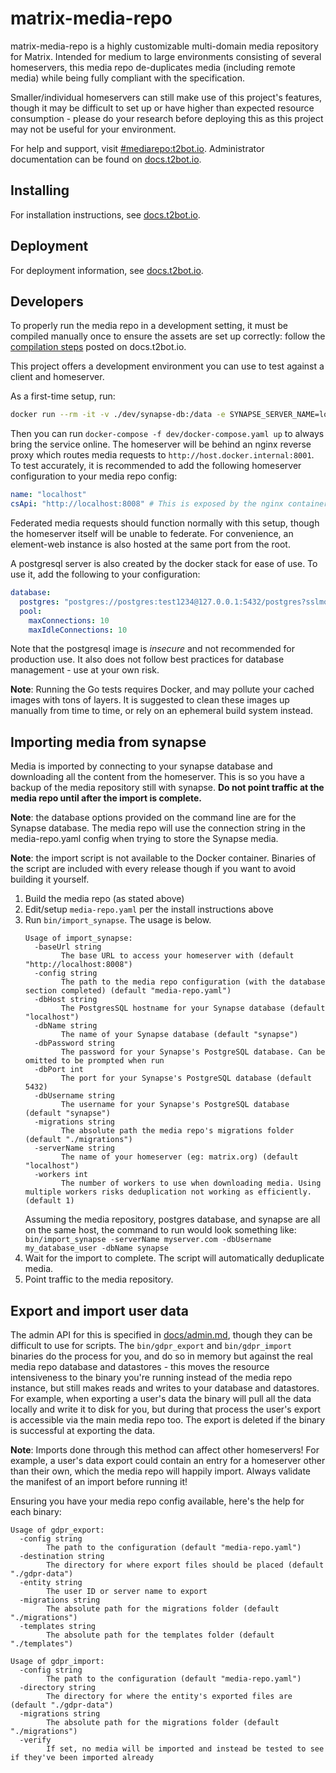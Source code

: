 # matrix-media-repo

matrix-media-repo is a highly customizable multi-domain media repository for Matrix. Intended for medium to large environments
consisting of several homeservers, this media repo de-duplicates media (including remote media) while being fully compliant
with the specification. 

Smaller/individual homeservers can still make use of this project's features, though it may be difficult to set up or have 
higher than expected resource consumption - please do your research before deploying this as this project may not be useful
for your environment.

For help and support, visit [#mediarepo:t2bot.io](https://matrix.to/#/#mediarepo:t2bot.io). Administrator documentation
can be found on [docs.t2bot.io](https://docs.t2bot.io/matrix-media-repo/).

## Installing

For installation instructions, see [docs.t2bot.io](https://docs.t2bot.io/matrix-media-repo/installing/index.html).

## Deployment

For deployment information, see [docs.t2bot.io](https://docs.t2bot.io/matrix-media-repo/deployment/index.html).

## Developers

To properly run the media repo in a development setting, it must be compiled manually
once to ensure the assets are set up correctly: follow the 
[compilation steps](https://docs.t2bot.io/matrix-media-repo/installing/method/compilation.html)
posted on docs.t2bot.io.

This project offers a development environment you can use to test against a client and homeserver.

As a first-time setup, run:

```bash
docker run --rm -it -v ./dev/synapse-db:/data -e SYNAPSE_SERVER_NAME=localhost -e SYNAPSE_REPORT_STATS=no matrixdotorg/synapse:latest generate
```

Then you can run `docker-compose -f dev/docker-compose.yaml up` to always bring the service online. The homeserver will 
be behind an nginx reverse proxy which routes media requests to `http://host.docker.internal:8001`. To test accurately, 
it is recommended to add the following homeserver configuration to your media repo config:

```yaml
name: "localhost"
csApi: "http://localhost:8008" # This is exposed by the nginx container
```

Federated media requests should function normally with this setup, though the homeserver itself will be unable to federate.
For convenience, an element-web instance is also hosted at the same port from the root. 

A postgresql server is also created by the docker stack for ease of use. To use it, add the following to your configuration:

```yaml
database:
  postgres: "postgres://postgres:test1234@127.0.0.1:5432/postgres?sslmode=disable"
  pool:
    maxConnections: 10
    maxIdleConnections: 10
```

Note that the postgresql image is *insecure* and not recommended for production use. It also does not follow best practices
for database management - use at your own risk.

**Note**: Running the Go tests requires Docker, and may pollute your cached images with tons of layers. It is suggested to
clean these images up manually from time to time, or rely on an ephemeral build system instead.

## Importing media from synapse

Media is imported by connecting to your synapse database and downloading all the content from the homeserver. This is so 
you have a backup of the media repository still with synapse. **Do not point traffic at the media repo until after the 
import is complete.**

**Note**: the database options provided on the command line are for the Synapse database. The media repo will use the 
connection string in the media-repo.yaml config when trying to store the Synapse media.

**Note**: the import script is not available to the Docker container. Binaries of the script are included with every
release though if you want to avoid building it yourself.

1. Build the media repo (as stated above)
2. Edit/setup `media-repo.yaml` per the install instructions above
3. Run `bin/import_synapse`. The usage is below. 
    ```
    Usage of import_synapse:
      -baseUrl string
            The base URL to access your homeserver with (default "http://localhost:8008")
      -config string
            The path to the media repo configuration (with the database section completed) (default "media-repo.yaml")
      -dbHost string
            The PostgresSQL hostname for your Synapse database (default "localhost")
      -dbName string
            The name of your Synapse database (default "synapse")
      -dbPassword string
            The password for your Synapse's PostgreSQL database. Can be omitted to be prompted when run
      -dbPort int
            The port for your Synapse's PostgreSQL database (default 5432)
      -dbUsername string
            The username for your Synapse's PostgreSQL database (default "synapse")
      -migrations string
            The absolute path the media repo's migrations folder (default "./migrations")
      -serverName string
            The name of your homeserver (eg: matrix.org) (default "localhost")
      -workers int
            The number of workers to use when downloading media. Using multiple workers risks deduplication not working as efficiently. (default 1)
    ```
    Assuming the media repository, postgres database, and synapse are all on the same host, the command to run would look something like: `bin/import_synapse -serverName myserver.com -dbUsername my_database_user -dbName synapse`
4. Wait for the import to complete. The script will automatically deduplicate media.
5. Point traffic to the media repository.

## Export and import user data

The admin API for this is specified in [docs/admin.md](./docs/admin.md), though they can be difficult to use for scripts.
The `bin/gdpr_export` and `bin/gdpr_import` binaries do the process for you, and do so in memory but against the real
media repo database and datastores - this moves the resource intensiveness to the binary you're running instead of the
media repo instance, but still makes reads and writes to your database and datastores. For example, when exporting a 
user's data the binary will pull all the data locally and write it to disk for you, but during that process the user's
export is accessible via the main media repo too. The export is deleted if the binary is successful at exporting the 
data.

**Note**: Imports done through this method can affect other homeservers! For example, a user's data export could contain
an entry for a homeserver other than their own, which the media repo will happily import. Always validate the manifest
of an import before running it!

Ensuring you have your media repo config available, here's the help for each binary:

```
Usage of gdpr_export:
  -config string
        The path to the configuration (default "media-repo.yaml")
  -destination string
        The directory for where export files should be placed (default "./gdpr-data")
  -entity string
        The user ID or server name to export
  -migrations string
        The absolute path for the migrations folder (default "./migrations")
  -templates string
        The absolute path for the templates folder (default "./templates")
```

```
Usage of gdpr_import:
  -config string
        The path to the configuration (default "media-repo.yaml")
  -directory string
        The directory for where the entity's exported files are (default "./gdpr-data")
  -migrations string
        The absolute path for the migrations folder (default "./migrations")
  -verify
        If set, no media will be imported and instead be tested to see if they've been imported already
```
